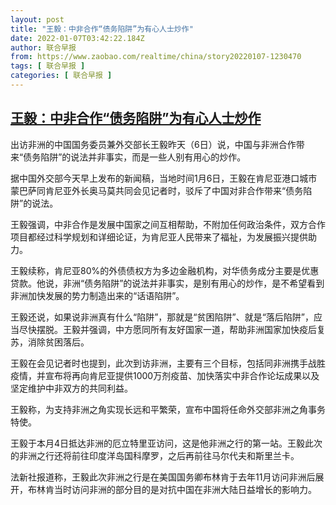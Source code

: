 ```yaml
---
layout: post
title: "王毅：中非合作“债务陷阱”为有心人士炒作"
date: 2022-01-07T03:42:22.184Z
author: 联合早报
from: https://www.zaobao.com/realtime/china/story20220107-1230470
tags: [ 联合早报 ]
categories: [ 联合早报 ]
---
```

<!--1641547020000-->
[王毅：中非合作“债务陷阱”为有心人士炒作](https://www.zaobao.com/realtime/china/story20220107-1230470)
------

<div>
<p>出访非洲的中国国务委员兼外交部长王毅昨天（6日）说，中国与非洲合作带来“债务陷阱”的说法并非事实，而是一些人别有用心的炒作。</p><p>据中国外交部今天早上发布的新闻稿，当地时间1月6日，王毅在肯尼亚港口城市蒙巴萨同肯尼亚外长奥马莫共同会见记者时，驳斥了中国对非合作带来“债务陷阱”的说法。</p><p>王毅强调，中非合作是发展中国家之间互相帮助，不附加任何政治条件，双方合作项目都经过科学规划和详细论证，为肯尼亚人民带来了福祉，为发展振兴提供助力。</p><section id="imu"><div id="dfp-ad-imu1">        </div></section><p>王毅续称，肯尼亚80%的外债债权方为多边金融机构，对华债务成分主要是优惠贷款。他说，非洲“债务陷阱”的说法并非事实，是别有用心的炒作，是不希望看到非洲加快发展的势力制造出来的“话语陷阱”。</p><p>王毅还说，如果说非洲真有什么“陷阱”，那就是“贫困陷阱”、就是“落后陷阱”，应当尽快摆脱。王毅并强调，中方愿同所有友好国家一道，帮助非洲国家加快疫后复苏，消除贫困落后。</p><p>王毅在会见记者时也提到，此次到访非洲，主要有三个目标，包括同非洲携手战胜疫情，并宣布将再向肯尼亚提供1000万剂疫苗、加快落实中非合作论坛成果以及坚定维护中非双方的共同利益。</p><div id="innity-in-post"></div><div id="dfp-ad-midarticlespecial">        </div><p>王毅称，为支持非洲之角实现长远和平繁荣，宣布中国将任命外交部非洲之角事务特使。</p><p>王毅于本月4日抵达非洲的厄立特里亚访问，这是他非洲之行的第一站。王毅此次的非洲之行还将前往印度洋岛国科摩罗，之后再前往马尔代夫和斯里兰卡。</p><p>法新社报道称，王毅此次非洲之行是在美国国务卿布林肯于去年11月访问非洲后展开，布林肯当时访问非洲的部分目的是对抗中国在非洲大陆日益增长的影响力。</p>      <div class="cx_paywall_placeholder" id="sph_cdp_40"></div>
</div>

